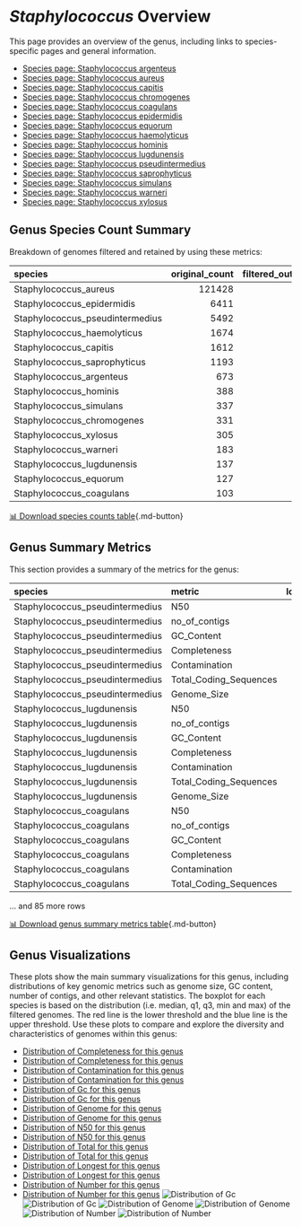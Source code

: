 # *Staphylococcus* Overview
This page provides an overview of the genus, including links to species-specific pages and general information.

- [Species page: Staphylococcus argenteus](Staphylococcus_argenteus/index.md)
- [Species page: Staphylococcus aureus](Staphylococcus_aureus/index.md)
- [Species page: Staphylococcus capitis](Staphylococcus_capitis/index.md)
- [Species page: Staphylococcus chromogenes](Staphylococcus_chromogenes/index.md)
- [Species page: Staphylococcus coagulans](Staphylococcus_coagulans/index.md)
- [Species page: Staphylococcus epidermidis](Staphylococcus_epidermidis/index.md)
- [Species page: Staphylococcus equorum](Staphylococcus_equorum/index.md)
- [Species page: Staphylococcus haemolyticus](Staphylococcus_haemolyticus/index.md)
- [Species page: Staphylococcus hominis](Staphylococcus_hominis/index.md)
- [Species page: Staphylococcus lugdunensis](Staphylococcus_lugdunensis/index.md)
- [Species page: Staphylococcus pseudintermedius](Staphylococcus_pseudintermedius/index.md)
- [Species page: Staphylococcus saprophyticus](Staphylococcus_saprophyticus/index.md)
- [Species page: Staphylococcus simulans](Staphylococcus_simulans/index.md)
- [Species page: Staphylococcus warneri](Staphylococcus_warneri/index.md)
- [Species page: Staphylococcus xylosus](Staphylococcus_xylosus/index.md)
## Genus Species Count Summary
Breakdown of genomes filtered and retained by using these metrics:

| species                         |   original_count |   filtered_out_count |   final_count |
|:--------------------------------|-----------------:|---------------------:|--------------:|
| Staphylococcus_aureus           |           121428 |                 4269 |        117159 |
| Staphylococcus_epidermidis      |             6411 |                  250 |          6161 |
| Staphylococcus_pseudintermedius |             5492 |                  226 |          5266 |
| Staphylococcus_haemolyticus     |             1674 |                   99 |          1575 |
| Staphylococcus_capitis          |             1612 |                   67 |          1545 |
| Staphylococcus_saprophyticus    |             1193 |                   58 |          1135 |
| Staphylococcus_argenteus        |              673 |                   45 |           628 |
| Staphylococcus_hominis          |              388 |                   29 |           359 |
| Staphylococcus_simulans         |              337 |                   11 |           326 |
| Staphylococcus_chromogenes      |              331 |                   12 |           319 |
| Staphylococcus_xylosus          |              305 |                   16 |           289 |
| Staphylococcus_warneri          |              183 |                   11 |           172 |
| Staphylococcus_lugdunensis      |              137 |                    7 |           130 |
| Staphylococcus_equorum          |              127 |                    8 |           119 |
| Staphylococcus_coagulans        |              103 |                   88 |            15 |


[📊 Download species counts table](species_counts.csv){.md-button}
## Genus Summary Metrics
This section provides a summary of the metrics for the genus:

| species                         | metric                 |   lower_bounds |   upper_bounds |
|:--------------------------------|:-----------------------|---------------:|---------------:|
| Staphylococcus_pseudintermedius | N50                    |    32000       |      nan       |
| Staphylococcus_pseudintermedius | no_of_contigs          |      nan       |      220       |
| Staphylococcus_pseudintermedius | GC_Content             |       37       |       38       |
| Staphylococcus_pseudintermedius | Completeness           |       92       |      nan       |
| Staphylococcus_pseudintermedius | Contamination          |      nan       |        5       |
| Staphylococcus_pseudintermedius | Total_Coding_Sequences |     2200       |     2900       |
| Staphylococcus_pseudintermedius | Genome_Size            |        2.4e+06 |        2.9e+06 |
| Staphylococcus_lugdunensis      | N50                    |    83000       |      nan       |
| Staphylococcus_lugdunensis      | no_of_contigs          |      nan       |       80       |
| Staphylococcus_lugdunensis      | GC_Content             |       33       |       34       |
| Staphylococcus_lugdunensis      | Completeness           |       96       |      nan       |
| Staphylococcus_lugdunensis      | Contamination          |      nan       |        3       |
| Staphylococcus_lugdunensis      | Total_Coding_Sequences |     2300       |     2800       |
| Staphylococcus_lugdunensis      | Genome_Size            |        2.4e+06 |        2.9e+06 |
| Staphylococcus_coagulans        | N50                    |    71000       |      nan       |
| Staphylococcus_coagulans        | no_of_contigs          |      nan       |      120       |
| Staphylococcus_coagulans        | GC_Content             |       36       |       36       |
| Staphylococcus_coagulans        | Completeness           |      100       |      nan       |
| Staphylococcus_coagulans        | Contamination          |      nan       |        1       |
| Staphylococcus_coagulans        | Total_Coding_Sequences |     2000       |     2500       |

... and 85 more rows


[📊 Download genus summary metrics table](genus_summary_metrics.csv){.md-button}
## Genus Visualizations
These plots show the main summary visualizations for this genus, including distributions of key genomic metrics such as genome size, GC content, number of contigs, and other relevant statistics. The boxplot for each species is based on the distribution (i.e. median, q1, q3, min and max) of the filtered genomes. The red line is the lower threshold and the blue line is the upper threshold. Use these plots to compare and explore the diversity and characteristics of genomes within this genus:

- [Distribution of Completeness for this genus](Completeness_Specific_boxplot_0.png)
- [Distribution of Completeness for this genus](Completeness_Specific_boxplot_10.png)
- [Distribution of Contamination for this genus](Contamination_boxplot_0.png)
- [Distribution of Contamination for this genus](Contamination_boxplot_10.png)
- [Distribution of Gc for this genus](GC_Content_boxplot_0.png)
- [Distribution of Gc for this genus](GC_Content_boxplot_10.png)
- [Distribution of Genome for this genus](Genome_Size_boxplot_0.png)
- [Distribution of Genome for this genus](Genome_Size_boxplot_10.png)
- [Distribution of N50 for this genus](N50_boxplot_0.png)
- [Distribution of N50 for this genus](N50_boxplot_10.png)
- [Distribution of Total for this genus](Total_Coding_Sequences_boxplot_0.png)
- [Distribution of Total for this genus](Total_Coding_Sequences_boxplot_10.png)
- [Distribution of Longest for this genus](longest_boxplot_0.png)
- [Distribution of Longest for this genus](longest_boxplot_10.png)
- [Distribution of Number for this genus](number_boxplot_0.png)
- [Distribution of Number for this genus](number_boxplot_10.png)
![Distribution of Gc](GC_Content_boxplot_0.png)
![Distribution of Gc](GC_Content_boxplot_10.png)
![Distribution of Genome](Genome_Size_boxplot_0.png)
![Distribution of Genome](Genome_Size_boxplot_10.png)
![Distribution of Number](number_boxplot_0.png)
![Distribution of Number](number_boxplot_10.png)
